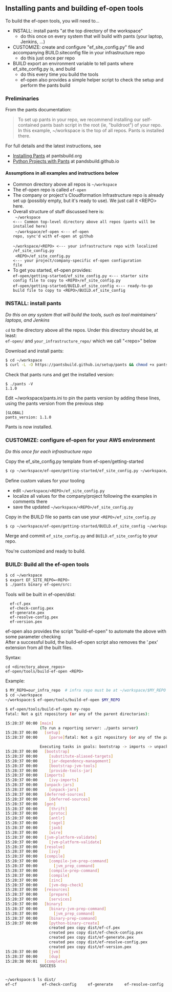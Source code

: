 ## Installing pants and building ef-open tools
To build the ef-open tools, you will need to...
 - INSTALL: install pants "at the top directory of the workspace"
   - do this once on every system that will build with pants (your laptop, Jenkins, ...)
 - CUSTOMIZE: create and configure "ef_site_config.py" file and accompanying BUILD.siteconfig file in your infrastructure repo
   - do this just once per repo
 - BUILD export an environment variable to tell pants where ef_site_config.py is, and build
   - do this every time you build the tools
   - ef-open also provides a simple helper script to check the setup and perform the pants build

### Preliminaries
From the pants documentation:
> To set up pants in your repo, we recommend installing our self-contained pants bash script
> in the root (ie, "buildroot") of your repo. In this example, ~/workspace is the
top of all repos. Pants is installed there.

For full details and the latest instructions, see
- [Installing Pants](http://www.pantsbuild.org/install.html) at pantsbuild.org
- [Python Projects with Pants](https://pantsbuild.github.io/python-readme.html) at pandsbuild.github.io<br>

#### Assumptions in all examples and instructions below
- Common directory above all repos is <code>~/workspace</code>
- The ef-open repo is called <code>ef-open</code>
- The company or project's Cloudformation Infrastructure repo is already set up (possibly empty, but it's ready to use).
We just call it &lt;REPO&gt; here.
- Overall structure of stuff discussed here is:<br>
<code>  ~/workspace <--- Common top-level directory above all repos (pants will be installed here)</code><br>
<code>  ~/workspace/ef-open <--- ef-open repo, sync'd with ef-open at github</code><br>
<code>  ~/workspace/&lt;REPO&gt; <--- your infrastructure repo with localized /ef_site_config.py</code><br>
<code>  &lt;REPO&gt;/ef_site_config.py <--- your project/company-specific ef-open configuration file</code><br>
- To get you started, ef-open provides:<br>
  <code>ef-open/getting-started/ef_site_config.py <--- starter site config file to copy to &lt;REPO&gt;/ef_site_config.py</code><br>
  <code>ef-open/getting-started/BUILD.ef_site_config <--- ready-to-go build file to copy to &lt;REPO&gt;/BUILD.ef_site_config</code>

### INSTALL: install pants
*Do this on any system that will build the tools, such as tool maintainers' laptops, and Jenkins*

<code>cd</code> to the directory above all the repos. 
Under this directory should be, at least:<br>
<code>ef-open/</code> and <code>your_infrastructure_repo/</code> which we call "&lt;repo&gt;" below
</code>

Download and install pants:
```bash
$ cd ~/workspace
$ curl -L -O https://pantsbuild.github.io/setup/pants && chmod +x pants && touch pants.ini
```

Check that pants runs and get the installed version:
```
$ ./pants -V
1.1.0
```

Edit ~/workspace/pants.ini to pin the pants version by adding these lines, using the pants version from the previous step
```
[GLOBAL]
pants_version: 1.1.0
```

Pants is now installed.


### CUSTOMIZE: configure ef-open for your AWS environment<BR>
*Do this once for each infrastructure repo*

Copy the ef_site_config.py template from ef-open/getting-started
```bash
$ cp ~/workspace/ef-open/getting-started/ef_site_config.py ~/workspace/<REPO>/ef_site_config.py
```
Define custom values for your tooling
- edit <code>~/workspace/&lt;REPO&gt;/ef_site_config.py</code>
- localize all values for the company/project following the examples in comments there
- save the updated <code>~/workspace/&lt;REPO&gt;/ef_site_config.py</code>

Copy in the BUILD file so pants can use your <code>&lt;REPO&gt;/ef_site_config.py</code>
```bash
$ cp ~/workspace/ef-open/getting-started/BUILD.ef_site_config ~/workspace/<REPO>/BUILD.ef_site_config
```

Merge and commit <code>ef_site_config.py</code> and <code>BUILD.ef_site_config</code> to your repo.

You're customized and ready to build.


### BUILD: Build all the ef-open tools
```bash
$ cd ~/workspace
$ export EF_SITE_REPO=<REPO>
$ ./pants binary ef-open/src:
```

Tools will be built in ef-open/dist:<br>
```
  ef-cf.pex
  ef-check-config.pex
  ef-generate.pex
  ef-resolve-config.pex
  ef-version.pex
```

ef-open also provides the script "build-ef-open" to automate the above with some parameter checking<br>
After a successful build, the build-ef-open script also removes the '.pex' extension from all the built files.

Syntax:
```
cd <directory_above_repos>
ef-open/tools/build-ef-open <REPO>
```

Example:
```bash
$ MY_REPO=our_infra_repo  # infra repo must be at ~/workspace/$MY_REPO
$ cd ~/workspace
~/workspace:$ ef-open/tools/build-ef-open $MY_REPO

$ ef-open/tools/build-ef-open my-repo
fatal: Not a git repository (or any of the parent directories):

15:28:37 00:00 [main]
               (To run a reporting server: ./pants server)
15:28:37 00:00   [setup]
15:28:37 00:00     [parse]fatal: Not a git repository (or any of the parent directories): .git

               Executing tasks in goals: bootstrap -> imports -> unpack-jars -> deferred-sources -> gen -> jvm-platform-validate -> resolve -> compile -> resources -> binary
15:28:37 00:00   [bootstrap]
15:28:37 00:00     [substitute-aliased-targets]
15:28:37 00:00     [jar-dependency-management]
15:28:37 00:00     [bootstrap-jvm-tools]
15:28:37 00:00     [provide-tools-jar]
15:28:37 00:00   [imports]
15:28:37 00:00     [ivy-imports]
15:28:37 00:00   [unpack-jars]
15:28:37 00:00     [unpack-jars]
15:28:37 00:00   [deferred-sources]
15:28:37 00:00     [deferred-sources]
15:28:37 00:00   [gen]
15:28:37 00:00     [thrift]
15:28:37 00:00     [protoc]
15:28:37 00:00     [antlr]
15:28:37 00:00     [ragel]
15:28:37 00:00     [jaxb]
15:28:37 00:00     [wire]
15:28:37 00:00   [jvm-platform-validate]
15:28:37 00:00     [jvm-platform-validate]
15:28:37 00:00   [resolve]
15:28:37 00:00     [ivy]
15:28:37 00:00   [compile]
15:28:37 00:00     [compile-jvm-prep-command]
15:28:37 00:00       [jvm_prep_command]
15:28:37 00:00     [compile-prep-command]
15:28:37 00:00     [compile]
15:28:37 00:00     [zinc]
15:28:37 00:00     [jvm-dep-check]
15:28:37 00:00   [resources]
15:28:37 00:00     [prepare]
15:28:37 00:00     [services]
15:28:37 00:00   [binary]
15:28:37 00:00     [binary-jvm-prep-command]
15:28:37 00:00       [jvm_prep_command]
15:28:37 00:00     [binary-prep-command]
15:28:37 00:00     [python-binary-create]
                   created pex copy dist/ef-cf.pex
                   created pex copy dist/ef-check-config.pex
                   created pex copy dist/ef-generate.pex
                   created pex copy dist/ef-resolve-config.pex
                   created pex copy dist/ef-version.pex
15:28:37 00:00     [jvm]
15:28:37 00:00     [dup]
15:28:38 00:01   [complete]
               SUCCESS


~/workspace:$ ls dist/
ef-cf			ef-check-config		ef-generate		ef-resolve-config	ef-version
```
